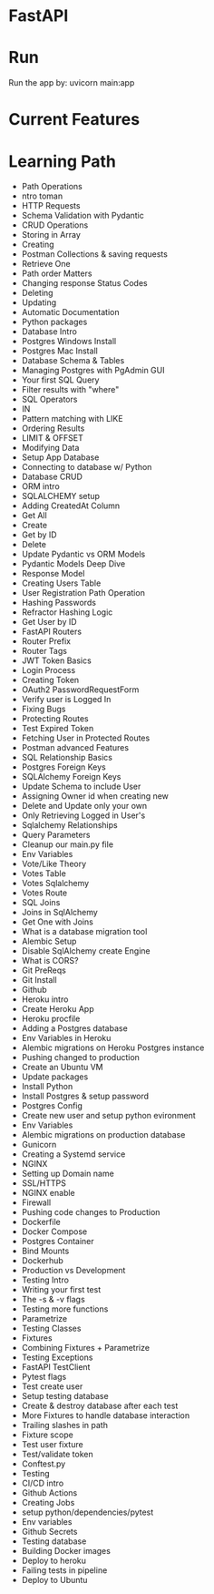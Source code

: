 # FastAPI
# Run
Run the app by: uvicorn main:app

# Current Features

# Learning Path

- Path Operations
- ntro toman
- HTTP Requests
- Schema Validation with Pydantic
- CRUD Operations
- Storing in Array
- Creating
- Postman Collections & saving requests
- Retrieve One
- Path order Matters
- Changing response Status Codes
- Deleting
- Updating
- Automatic Documentation
- Python packages
- Database Intro
- Postgres Windows Install
- Postgres Mac Install
- Database Schema & Tables
- Managing Postgres with PgAdmin GUI
- Your first SQL Query
- Filter results with "where"
- SQL Operators
- IN
- Pattern matching with LIKE
- Ordering Results
- LIMIT & OFFSET
- Modifying Data
- Setup App Database
- Connecting to database w/ Python
- Database CRUD
- ORM intro
- SQLALCHEMY setup
- Adding CreatedAt Column
- Get All
- Create
- Get by ID
- Delete
- Update
Pydantic vs ORM Models
- Pydantic Models Deep Dive
- Response Model
- Creating Users Table
- User Registration Path Operation
- Hashing Passwords
- Refractor Hashing Logic
- Get User by ID
- FastAPI Routers
- Router Prefix
- Router Tags
- JWT Token Basics
- Login Process  
- Creating Token
- OAuth2 PasswordRequestForm
- Verify user is Logged In
- Fixing Bugs
- Protecting Routes
- Test Expired Token
- Fetching User in Protected Routes
- Postman advanced Features
- SQL Relationship Basics
- Postgres Foreign Keys
- SQLAlchemy Foreign Keys
- Update Schema to include User
- Assigning Owner id when creating new
- Delete and Update only your own
- Only Retrieving Logged in User's
- Sqlalchemy Relationships
- Query Parameters
- Cleanup our main.py file
- Env Variables
- Vote/Like Theory
- Votes Table
- Votes Sqlalchemy
- Votes Route
- SQL Joins
- Joins in SqlAlchemy
- Get One with Joins
- What is a database migration tool
- Alembic Setup
- Disable SqlAlchemy create Engine
- What is CORS?
- Git PreReqs
- Git Install
- Github
- Heroku intro
- Create Heroku App
- Heroku procfile
- Adding a Postgres database
- Env Variables in Heroku
- Alembic migrations on Heroku Postgres instance
- Pushing changed to production
- Create an Ubuntu VM
- Update packages
- Install Python
- Install Postgres & setup password
- Postgres Config
- Create new user and setup python evironment
- Env Variables
- Alembic migrations on production database
- Gunicorn
- Creating a Systemd service
- NGINX
- Setting up Domain name
- SSL/HTTPS
- NGINX enable
- Firewall
- Pushing code changes to Production
- Dockerfile
- Docker Compose
- Postgres Container
- Bind Mounts
- Dockerhub
- Production vs Development
- Testing Intro
- Writing your first test
- The -s & -v flags
- Testing more functions
- Parametrize
- Testing Classes
- Fixtures
- Combining Fixtures + Parametrize
- Testing Exceptions
- FastAPI TestClient
- Pytest flags
- Test create user
- Setup testing database
- Create & destroy database after each test
- More Fixtures to handle database interaction
- Trailing slashes in path
- Fixture scope
- Test user fixture
- Test/validate token
- Conftest.py
- Testing
- CI/CD intro
- Github Actions
- Creating Jobs
- setup python/dependencies/pytest
- Env variables
- Github Secrets
- Testing database
- Building Docker images
- Deploy to heroku
- Failing tests in pipeline
- Deploy to Ubuntu
